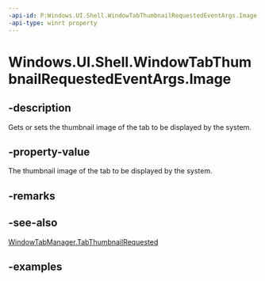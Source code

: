 ```yaml
---
-api-id: P:Windows.UI.Shell.WindowTabThumbnailRequestedEventArgs.Image
-api-type: winrt property
---
```


# Windows.UI.Shell.WindowTabThumbnailRequestedEventArgs.Image

<!--
public Windows.Storage.Streams.IRandomAccessStreamReference Image { get; set; }
-->

## -description

Gets or sets the thumbnail image of the tab to be displayed by the system.

## -property-value

The thumbnail image of the tab to be displayed by the system.

## -remarks

## -see-also

[WindowTabManager.TabThumbnailRequested](windowtabmanager_tabthumbnailrequested.md)

## -examples
